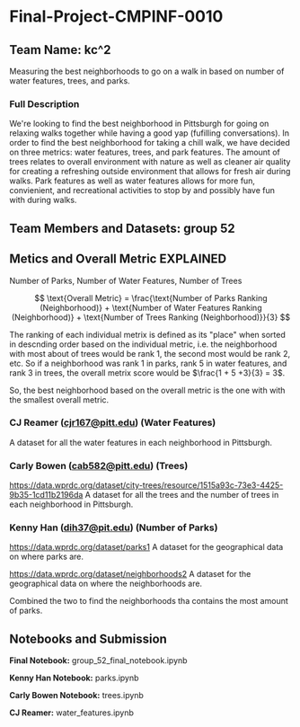 # Final-Project-CMPINF-0010
## Team Name: kc^2
Measuring the best neighborhoods to go on a walk in based on number of water features, trees, and parks.

### Full Description 
We're looking to find the best neighborhood in Pittsburgh for going on relaxing walks together while having a good yap (fufilling conversations). In order to find the best neighborhood for taking a chill walk, we have decided on three metrics: water features, trees, and park features. The amount of trees relates to overall environment with nature as well as cleaner air quality for creating a refreshing outside environment that allows for fresh air during walks. Park features as well as water features allows for more fun, convienient, and recreational activities to stop by and possibly have fun with during walks.

## Team Members and Datasets: group 52
## Metics and Overall Metric EXPLAINED
Number of Parks, Number of Water Features, Number of Trees

$$
\text{Overall Metric} = \frac{\text{Number of Parks Ranking (Neighborhood)} + \text{Number of Water Features Ranking (Neighborhood)} + \text{Number of Trees Ranking (Neighborhood)}}{3}
$$


The ranking of each individual metrix is defined as its "place" when sorted in descnding order based on the individual metric, i.e. the neighborhood with most about of trees would be rank 1, the second most would be rank 2, etc. So if a neighborhood was rank 1 in parks, rank 5 in water features, and rank 3 in trees, the overall metrix score would be $\frac{1 + 5 +3}{3} = 3$. 

So, the best neighborhood based on the overall metric is the one with with the smallest overall metric.

### CJ Reamer (cjr167@pitt.edu) (Water Features)
A dataset for all the water features in each neighborhood in Pittsburgh.

### Carly Bowen (cab582@pitt.edu) (Trees)
https://data.wprdc.org/dataset/city-trees/resource/1515a93c-73e3-4425-9b35-1cd11b2196da
A dataset for all the trees and the number of trees in each neighborhood in Pittsburgh.

### Kenny Han (dih37@pit.edu) (Number of Parks)
https://data.wprdc.org/dataset/parks1
A dataset for the geographical data on where parks are.

https://data.wprdc.org/dataset/neighborhoods2
A dataset for the geographical data on where the neighborhoods are.

Combined the two to find the neighborhoods tha contains the most amount of parks.

## Notebooks and Submission 
**Final Notebook:** group_52_final_notebook.ipynb

**Kenny Han Notebook:** parks.ipynb

**Carly Bowen Notebook:** trees.ipynb

**CJ Reamer:** water_features.ipynb



